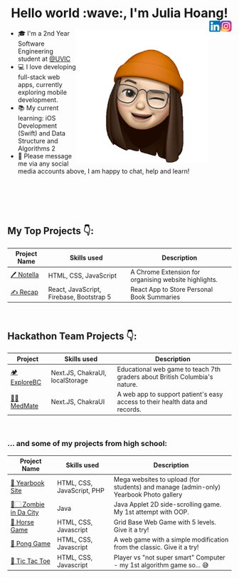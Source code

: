 <div align='center'><h1>Hello world :wave:,  I'm Julia Hoang!
</a><a href="https://www.instagram.com/julia_hoang" target="_blank" rel="nofollow"><img align="right" alt="JuliaHoang's Insta" width="25px" src="https://github.com/julhoang/julhoang/blob/main/social_media_icons/Instagram_icon.png"/></a><a href="https://www.linkedin.com/in/juliahoang/" target="_blank" rel="nofollow"><img align="right" alt="JuliaHoang's LinkedIn" width="25px" src="https://github.com/julhoang/julhoang/blob/main/social_media_icons/linkedin%20icon.png"/></a></h1></div>



<img src='https://github.com/julhoang/julhoang/blob/main/memoji-gif-1.gif' 
     width="300" 
     height="300"
     align='right'>


- 🎓 I'm a 2nd Year Software Engineering student at <a href="https://www.uvic.ca">@UVIC</a>
- 💻 I love developing full-stack web apps, currently exploring mobile development.
- 📚 My current learning: iOS Development (Swift) and Data Structure and Algorithms 2
- 💬 Please message me via any social media accounts above, I am happy to chat, help and learn!

<br />
<br />
<br />
<br />

<!-- start work project section -->

## My Top Projects 👇:
<table>
  <thead>
    <tr>
      <th>Project Name</th>
      <th>Skills used</th>
      <th>Description</th>
    </tr>
  </thead>
  <tbody>
    <tr>
      <td><a href='https://github.com/julhoang/Notella'>🖊️ Notella</a></td>
      <td>HTML, CSS, JavaScript</td>
      <td>A Chrome Extension for organising website highlights.</td>
    </tr>
    <tr>
      <td><a href='https://julhoang.github.io/recap/'>✍️ Recap</a></td>
      <td>React, JavaScript, Firebase, Bootstrap 5</td>
      <td>React App to Store Personal Book Summaries</td>
    </tr>
  </tbody>
</table>

<br />

## Hackathon Team Projects 👇:
<table>
  <thead>
    <tr>
      <th>Project</th>
      <th>Skills used</th>
      <th>Description</th>
    </tr>
  </thead>
  <tbody>
    <tr>
      <td><a href='https://github.com/julhoang/wec-2023-neossat'>🏕️ ExploreBC</a></td>
      <td>Next.JS, ChakraUI, localStorage</td>
      <td>Educational web game to teach 7th graders about British Columbia's nature.</td>
    </tr>
    <tr>
      <td><a href='https://github.com/julhoang/code_hack_patient_app'>👩‍⚕️ MedMate</a></td>
      <td>Next.JS, ChakraUI</td>
      <td>A web app to support patient's easy access to their health data and records.</td>
    </tr>
  </tbody>
</table>

<br />

### ... and some of my projects from high school:
<table>
  <thead>
    <tr>
      <th>Project Name</th>
      <th>Skills used</th>
      <th>Description</th>
    </tr>
  </thead>
  <tbody>
    <tr>
      <td><a href='https://github.com/julhoang/yearbook_site'>📸 Yearbook Site</a></td>
      <td>HTML, CSS, JavaScript, PHP</td>
      <td>Mega websites to upload (for students) and manage (admin-only) Yearbook Photo gallery</td>
    </tr>
    <tr>
      <td><a href="https://github.com/julhoang/ZombieGame">🧟🏻 Zombie in Da City</a></td>
      <td>Java</td>
      <td>Java Applet 2D side-scrolling game. My 1st attempt with OOP.</td>
    </tr>
    <tr>
      <td><a href="https://julhoang.github.io/exercise10/">🏇 Horse Game</a></td>
      <td>HTML, CSS, Javascript</td>
      <td>Grid Base Web Game with 5 levels. Give it a try!</td>
    </tr>  
    <tr>
      <td><a href="https://julhoang.github.io/exercise9/">🏓 Pong Game</a></td>
      <td>HTML, CSS, Javascript</td>
      <td>A web game with a simple modification from the classic. Give it a try!</td>
    </tr>
    <tr>
      <td><a href='https://julhoang.github.io/exercise8/'>🏁 Tic Tac Toe</a></td>
      <td>HTML, CSS, Javascript</td>
      <td>Player vs "not super smart" Computer - my 1st algorithm game so... 😅</td>
    </tr>
  </tbody>
</table>
<br />
<br />





